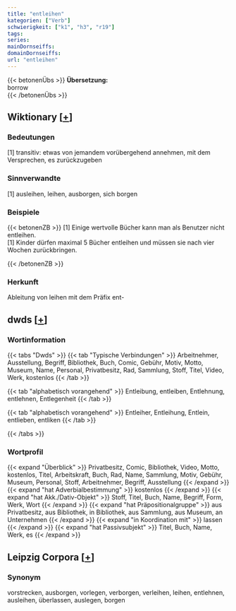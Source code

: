 ```yaml
---
title: "entleihen"
kategorien: ["Verb"]
schwierigkeit: ["k1", "h3", "r19"]
tags:
series:
mainDornseiffs:
domainDornseiffs:
url: "entleihen"
---
```


{{< betonenÜbs >}}
**Übersetzung:**  
borrow  
{{< /betonenÜbs >}}

## Wiktionary [[+](https://de.wiktionary.org/wiki/entleihen)]

### Bedeutungen
[1] transitiv: etwas von jemandem vorübergehend annehmen, mit dem Versprechen, es zurückzugeben  

### Sinnverwandte
[1] ausleihen, leihen, ausborgen, sich borgen  

### Beispiele
{{< betonenZB >}}
[1] Einige wertvolle Bücher kann man als Benutzer nicht entleihen.  
[1] Kinder dürfen maximal 5 Bücher entleihen und müssen sie nach vier Wochen zurückbringen.  

{{< /betonenZB >}}
### Herkunft
Ableitung von leihen mit dem Präfix ent-  



## dwds [[+](https://www.dwds.de/wb/entleihen)]

### Wortinformation
{{< tabs "Dwds" >}}
{{< tab "Typische Verbindungen" >}}
Arbeitnehmer, Ausstellung, Begriff, Bibliothek, Buch, Comic, Gebühr, Motiv, Motto, Museum, Name, Personal, Privatbesitz, Rad, Sammlung, Stoff, Titel, Video, Werk, kostenlos
{{< /tab >}}

{{< tab "alphabetisch vorangehend" >}}
Entleibung, entleiben, Entlehnung, entlehnen, Entlegenheit
{{< /tab >}}

{{< tab "alphabetisch vorangehend" >}}
Entleiher, Entleihung, Entlein, entlieben, entliken
{{< /tab >}}

{{< /tabs >}}

### Wortprofil
{{< expand "Überblick" >}} Privatbesitz, Comic, Bibliothek, Video, Motto, kostenlos, Titel, Arbeitskraft, Buch, Rad, Name, Sammlung, Motiv, Gebühr, Museum, Personal, Stoff, Arbeitnehmer, Begriff, Ausstellung {{< /expand >}}
{{< expand "hat Adverbialbestimmung" >}} kostenlos {{< /expand >}}
{{< expand "hat Akk./Dativ-Objekt" >}} Stoff, Titel, Buch, Name, Begriff, Form, Werk, Wort {{< /expand >}}
{{< expand "hat Präpositionalgruppe" >}} aus Privatbesitz, aus Bibliothek, in Bibliothek, aus Sammlung, aus Museum, an Unternehmen {{< /expand >}}
{{< expand "in Koordination mit" >}} lassen {{< /expand >}}
{{< expand "hat Passivsubjekt" >}} Titel, Buch, Name, Werk, es {{< /expand >}}

## Leipzig Corpora [[+](https://corpora.uni-leipzig.de/en/res?word=entleihen&corpusId=deu_newscrawl-public_2018)]


### Synonym
vorstrecken, ausborgen, vorlegen, verborgen, verleihen, leihen, entlehnen, ausleihen, überlassen, auslegen, borgen

